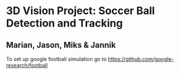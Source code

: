 # 3D Vision Project: Soccer Ball Detection and Tracking
## Marian, Jason, Miks & Jannik

To set up google football simulation go to https://github.com/google-research/football
